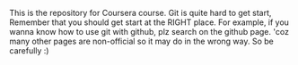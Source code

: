 This is the repository for Coursera course.
Git is quite hard to get start,
Remember that you should get start at the RIGHT place.
For example, if you wanna know how to use git with github, plz search on the github page. 'coz many other pages are non-official so it may do in the wrong way. So be carefully :)